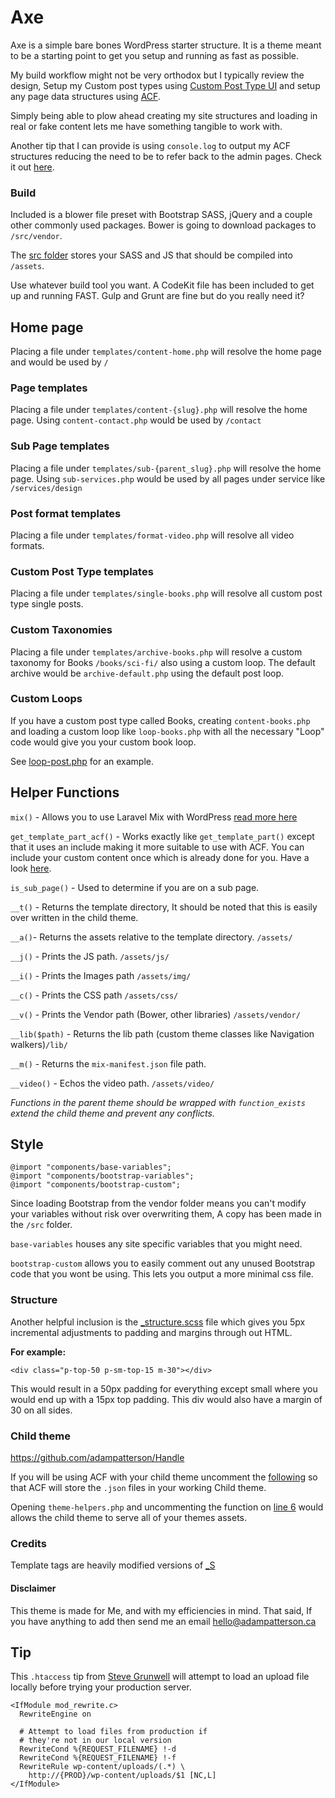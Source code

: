 Axe
==

Axe is a simple bare bones WordPress starter structure. It is a theme meant to be a starting point to get you setup and running as fast as possible.

My build workflow might not be very orthodox but I typically review the design, Setup my Custom post types using [Custom Post Type UI](https://en-ca.wordpress.org/plugins/custom-post-type-ui/) and setup any page data structures using [ACF](http://www.advancedcustomfields.com/).

Simply being able to plow ahead creating my site structures and loading in real or fake content lets me have something tangible to work with.

Another tip that I can provide is using `console.log` to output my ACF structures reducing the need to be to refer back to the admin pages. Check it out [here](https://gist.github.com/adampatterson/711a101d5d93f3226fe1).

### Build
Included is a blower file preset with Bootstrap SASS, jQuery and a couple other commonly used packages. Bower is going to download packages to `/src/vendor`.

The [src folder](https://github.com/adampatterson/Axe/tree/master/src) stores your SASS and JS that should be compiled into `/assets`.

Use whatever build tool you want. A CodeKit file has been included to get up and running FAST. Gulp and Grunt are fine but do you really need it?

## Home page
Placing a file under `templates/content-home.php` will resolve the home page and would be used by `/`

### Page templates
Placing a file under `templates/content-{slug}.php` will resolve the home page. Using `content-contact.php` would be used by `/contact`

### Sub Page templates
Placing a file under `templates/sub-{parent_slug}.php` will resolve the home page. Using `sub-services.php` would be used by all pages under service like `/services/design`

### Post format templates
Placing a file under `templates/format-video.php` will resolve all video formats.

### Custom Post Type templates
Placing a file under `templates/single-books.php` will resolve all custom post type single posts.

### Custom Taxonomies
Placing a file under `templates/archive-books.php` will resolve a custom taxonomy for Books `/books/sci-fi/` also using a custom loop. The default archive would be `archive-default.php` using the default post loop.

### Custom Loops
If you have a custom post type called Books, creating `content-books.php` and loading a custom loop like `loop-books.php` with all the necessary "Loop" code would give you your custom book loop.

See [loop-post.php](https://github.com/adampatterson/Axe/blob/master/templates/loop-post.php) for an example.

## Helper Functions

`mix()` - Allows you to use Laravel Mix with WordPress [read more here](https://www.adampatterson.ca/2018/axe-handle-updated-to-include-webpack-mix/)

`get_template_part_acf()` - Works exactly like `get_template_part()` except that it uses an include making it more suitable to use with ACF. You can include your custom content once which is already done for you. Have a look [here](https://github.com/adampatterson/Axe/blob/master/index.php#L2).

`is_sub_page()` - Used to determine if you are on a sub page.

`__t()` - Returns the template directory, It should be noted that this is easily over written in the child theme.

`__a()`- Returns the assets relative to the template directory. `/assets/`

`__j()` - Prints the JS path. `/assets/js/`

`__i()` - Prints the Images path `/assets/img/`

`__c()` - Prints the CSS path `/assets/css/`

`__v()` - Prints the Vendor path (Bower, other libraries) `/assets/vendor/`

`__lib($path)` - Returns the lib path (custom theme classes like Navigation walkers)`/lib/`

`__m()` - Returns the `mix-manifest.json` file path.

`__video()` - Echos the video path. `/assets/video/`

*Functions in the parent theme should be wrapped with `function_exists` extend the child theme and prevent any conflicts.*


## Style
```
@import "components/base-variables";
@import "components/bootstrap-variables";
@import "components/bootstrap-custom";
```
Since loading Bootstrap from the vendor folder means you can't modify your variables without risk over overwriting them, A copy has been made in the `/src` folder.

`base-variables` houses any site specific variables that you might need.

`bootstrap-custom` allows you to easily comment out any unused Bootstrap code that you wont be using. This lets you output a more minimal css file.

### Structure

Another helpful inclusion is the [_structure.scss](https://github.com/adampatterson/Axe/blob/master/src/scss/components/_structure.scss) file which gives you 5px incremental adjustments to padding and margins through out HTML.

**For example:**

```
<div class="p-top-50 p-sm-top-15 m-30"></div>
```

This would result in a 50px padding for everything except small where you would end up with a 15px top padding. This div would also have a margin of 30 on all sides.


### Child theme
https://github.com/adampatterson/Handle

If you will be using ACF with your child theme uncomment the [following](https://github.com/adampatterson/Handle/blob/master/functions.php#L13) so that ACF will store the `.json` files in your working Child theme.

Opening `theme-helpers.php` and uncommenting the function on [line 6](https://github.com/adampatterson/Handle/blob/master/lib/theme-helpers.php#L6) would allows the child theme to serve all of your themes assets.


### Credits
Template tags are heavily modified versions of [_S](http://underscores.me/)


#### Disclaimer
 This theme is made for Me, and with my efficiencies in mind. That said, If you have anything to add then send me an email hello@adampatterson.ca


## Tip

This `.htaccess` tip from [Steve Grunwell](http://stevegrunwell.github.io/wordpress-git/#/13) will attempt to load an upload file locally before trying your production server.

```
<IfModule mod_rewrite.c>
  RewriteEngine on

  # Attempt to load files from production if
  # they're not in our local version
  RewriteCond %{REQUEST_FILENAME} !-d
  RewriteCond %{REQUEST_FILENAME} !-f
  RewriteRule wp-content/uploads/(.*) \
    http://{PROD}/wp-content/uploads/$1 [NC,L]
</IfModule>
```
